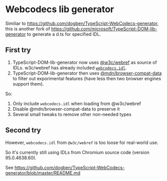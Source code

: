 # Webcodecs lib generator

Similiar to https://github.com/dogben/TypeScript-WebCodecs-generator, this is another fork of https://github.com/microsoft/TypeScript-DOM-lib-generator to generate a d.ts for specified IDL.

## First try

1. TypeScript-DOM-lib-generator now uses [@w3c/webref](https://github.com/w3c/webref) as source of IDLs. w3c/webref has already included [`webcodecs.idl`](https://github.com/w3c/webref/blob/%40webref/idl%402.6.1/ed/idl/webcodecs.idl).
3. TypeScript-DOM-lib-generator then uses [@mdn/browser-compat-data](https://github.com/mdn/browser-compat-data) to filter out exporimental features (have less then two browser engines support them).

So:

1. Only include `webcodecs.idl` when loading from @w3c/webref
2. Disable @mdn/browser-compat-data to preserve it
3. Several small tweaks to remove other non-needed types

## Second try

However, `webcodecs.idl` from `@w3c/webref` is too loose for real-world use.

So it's currently still using IDLs from Chromium source code (version 95.0.4638.60).

See https://github.com/dogben/TypeScript-WebCodecs-generator/blob/master/README.md
